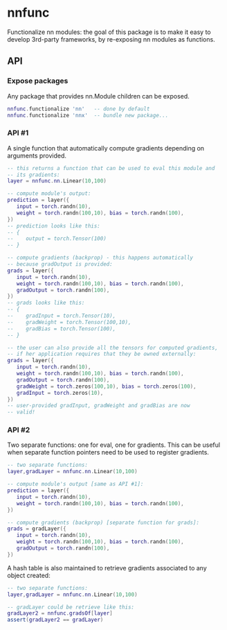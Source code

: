 # nnfunc

Functionalize nn modules: the goal of this package is to make it
easy to develop 3rd-party frameworks, by re-exposing nn modules
as functions.

## API

### Expose packages

Any package that provides nn.Module children can be exposed.

```lua
nnfunc.functionalize 'nn'   -- done by default
nnfunc.functionalize 'nnx'  -- bundle new package...
```

### API #1

A single function that automatically compute gradients
depending on arguments provided.

```lua
-- this returns a function that can be used to eval this module and
-- its gradients:
layer = nnfunc.nn.Linear(10,100)

-- compute module's output:
prediction = layer({
   input = torch.randn(10),
   weight = torch.randn(100,10), bias = torch.randn(100),
})
-- prediction looks like this:
-- {
--    output = torch.Tensor(100)
-- }

-- compute gradients (backprop) - this happens automatically
-- because gradOutput is provided:
grads = layer({
   input = torch.randn(10),
   weight = torch.randn(100,10), bias = torch.randn(100),
   gradOutput = torch.randn(100),
})
-- grads looks like this:
-- {
--    gradInput = torch.Tensor(10),
--    gradWeight = torch.Tensor(100,10),
--    gradBias = torch.Tensor(100),
-- }

-- the user can also provide all the tensors for computed gradients,
-- if her application requires that they be owned externally:
grads = layer({
   input = torch.randn(10),
   weight = torch.randn(100,10), bias = torch.randn(100),
   gradOutput = torch.randn(100),
   gradWeight = torch.zeros(100,10), bias = torch.zeros(100),
   gradInput = torch.zeros(10),
})
-- user-provided gradInput, gradWeight and gradBias are now
-- valid!
```

### API #2

Two separate functions: one for eval, one for gradients. This
can be useful when separate function pointers need to be used
to register gradients.

```lua
-- two separate functions:
layer,gradLayer = nnfunc.nn.Linear(10,100)

-- compute module's output [same as API #1]:
prediction = layer({
   input = torch.randn(10),
   weight = torch.randn(100,10), bias = torch.randn(100),
})

-- compute gradients (backprop) [separate function for grads]:
grads = gradLayer({
   input = torch.randn(10),
   weight = torch.randn(100,10), bias = torch.randn(100),
   gradOutput = torch.randn(100),
})
```

A hash table is also maintained to retrieve gradients associated
to any object created:

```lua
-- two separate functions:
layer,gradLayer = nnfunc.nn.Linear(10,100)

-- gradLayer could be retrieve like this:
gradLayer2 = nnfunc.gradsOf[layer]
assert(gradLayer2 == gradLayer)
```
